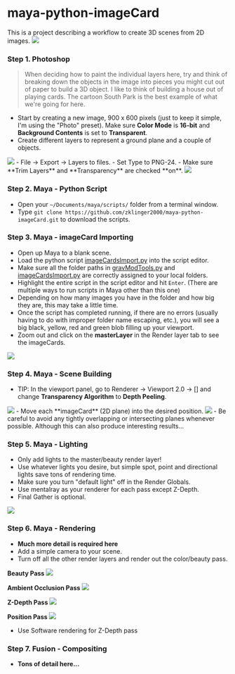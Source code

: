 # maya-python-imageCard
This is a project describing a workflow to create 3D scenes from 2D images.
<img src="./img/pancake_daytime_output_083.jpg"/>

### Step 1. Photoshop
> When deciding how to paint the individual layers here, try and think of breaking down the objects in the image into pieces you might cut out of paper to build a 3D object.  I like to think of building a house out of playing cards.  The cartoon South Park is the best example of what we're going for here.

- Start by creating a new image, 900 x 600 pixels (just to keep it simple, I'm using the "Photo" preset).  Make sure **Color Mode** is **16-bit** and **Background Contents** is set to **Transparent**.
- Create different layers to represent a ground plane and a couple of objects.
<img src="./img/screenShot_01.png"/>
- File -> Export -> Layers to files.
- Set Type to PNG-24.
- Make sure **Trim Layers** and **Transparency** are checked **on**.
<img src="./img/exportLayers.png"/>

### Step 2. Maya - Python Script
- Open your ```~/Documents/maya/scripts/``` folder from a terminal window.
- Type ``` git clone https://github.com/zklinger2000/maya-python-imageCard.git ``` to download the scripts.

### Step 3. Maya - imageCard Importing
- Open up Maya to a blank scene.
- Load the python script [imageCardsImport.py][pySetup] into the script editor.
- Make sure all the folder paths in [gravModTools.py][gMT] and [imageCardsImport.py][pySetup] are correctly assigned to your local folders.
-  Highlight the entire script in the script editor and hit ``` Enter ```. (There are multiple ways to run scripts in Maya other than this one)
-  Depending on how many images you have in the folder and how big they are, this may take a little time.
-  Once the script has completed running, if there are no errors (usually having to do with improper folder name escaping, etc.), you will see a big black, yellow, red and green blob filling up your viewport.
-  Zoom out and click on the **masterLayer** in the Render layer tab to see the imageCards.
<img src="./img/scriptComplete.png"/>

### Step 4. Maya - Scene Building
- TIP: In the viewport panel, go to Renderer -> Viewport 2.0 -> [] and change **Transparency Algorithm** to **Depth Peeling**.
<img src="./img/depthPeeling.png"/>
- Move each **imageCard** (2D plane) into the desired position.
<img src="./img/placingCards.png"/>
- Be careful to avoid any tightly overlapping or intersecting planes whenever possible.  Although this can also produce interesting results...

### Step 5. Maya - Lighting
- Only add lights to the master/beauty render layer!
- Use whatever lights you desire, but simple spot, point and directional lights save tons of rendering time.
- Make sure you turn "default light" off in the Render Globals.
- Use mentalray as your renderer for each pass except Z-Depth.
- Final Gather is optional.
<img src="./img/lighting.png"/>

### Step 6. Maya - Rendering
- **Much more detail is required here**
- Add a simple camera to your scene.
- Turn off all the other render layers and render out the color/beauty pass.

**Beauty Pass**
<img src="./example/example_beauty.png"/>

**Ambient Occlusion Pass**
<img src="./example/example_AO.png"/>

**Z-Depth Pass**
<img src="./example/example_zDepth.png"/>

**Position Pass**
<img src="./example/example_position.png"/>

- Use Software rendering for Z-Depth pass

### Step 7. Fusion - Compositing
- **Tons of detail here...**

   [pySetup]: <https://github.com/zklinger2000/maya-python-imageCard/blob/master/scripts/imageCardsImport.py>
   [gMT]: <https://github.com/zklinger2000/maya-python-imageCard/blob/master/scripts/gravModTools.py>
